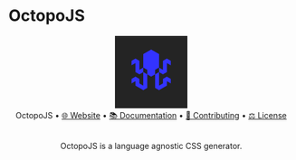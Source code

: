 # OctopoJS

<div align="center">
  <img src="src/docs/assets/logo.png" width="128" height="128"/>
  <br/>
  OctopoJS •
  <a href="https://inforg.dev/octopo-js">🌐 Website</a> •
  <a href="https://inforg.dev/octopo-js/intro/about.html">📚 Documentation</a> •
  <a href="CONTRIBUTING.md">🫱 Contributing</a> •
  <a href="LICENSE.md">⚖️ License</a>
  <br/>
  <br/>
  </table>
  <p align="center">OctopoJS is a language agnostic CSS generator.</p>
</div>